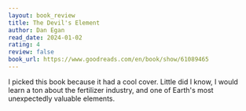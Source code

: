 ```yaml
---
layout: book_review
title: The Devil's Element
author: Dan Egan
read_date: 2024-01-02
rating: 4
review: false
book_url: https://www.goodreads.com/en/book/show/61089465
---
```


I picked this book because it had a cool cover. Little did I know, I would learn a ton about the fertilizer industry, and one of Earth's most unexpectedly valuable elements.